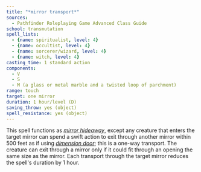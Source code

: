 ```yaml
---
title: "*mirror transport*"
sources:
  - Pathfinder Roleplaying Game Advanced Class Guide
school: transmutation
spell_lists:
  - {name: spiritualist, level: 4}
  - {name: occultist, level: 4}
  - {name: sorcerer/wizard, level: 4}
  - {name: witch, level: 4}
casting_time: 1 standard action
components:
  - V
  - S
  - M (a glass or metal marble and a twisted loop of parchment)
range: touch
target: one mirror
duration: 1 hour/level (D)
saving_throw: yes (object)
spell_resistance: yes (object)
---
```


This spell functions as [*mirror hideaway*](/spells/mirror-hideaway/), except any creature that enters the target mirror can spend a swift action to exit through another mirror within 500 feet as if using [*dimension door*](/spells/dimension-door/); this is a one-way transport. The creature can exit through a mirror only if it could fit through an opening the same size as the mirror. Each transport through the target mirror reduces the spell's duration by 1 hour.

